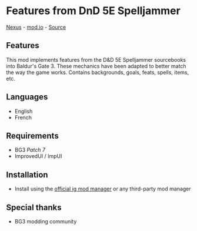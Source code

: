 # Features from DnD 5E Spelljammer

[Nexus](https://www.nexusmods.com/baldursgate3/mods/13195) - [mod.io](https://mod.io/g/baldursgate3/m/features-from-dnd-5e-spelljammer) - [Source](https://github.com/valsan-azerty-boi/BG3-MOD-Spjm)

## Features
This mod implements features from the D&D 5E Spelljammer sourcebooks into Baldur's Gate 3. These mechanics have been adapted to better match the way the game works. Contains backgrounds, goals, feats, spells, items, etc.

## Languages
- English 
- French

## Requirements
- BG3 *Patch 7*
- ImprovedUI / ImpUI

## Installation
- Install using the [official ig mod manager](https://mod.io/g/baldursgate3/m/features-from-dnd-5e-spelljammer) or any third-party mod manager

## Special thanks
- BG3 modding community
